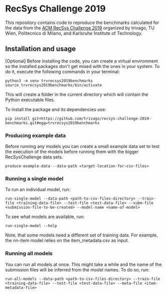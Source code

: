 # RecSys Challenge 2019

This repository contains code to reproduce the benchmarks calculated for the data from the [ACM RecSys Challenge 2019](http://www.recsyschallenge.com/2019/) organized by trivago, TU Wien, Politecnico di Milano, and Karlsruhe Institute of Technology.

## Installation and usage

[Optional] Before installing the code, you can create a virtual environment so
the installed packages don't get mixed with the ones in your system. To do it,
execute the following commands in your terminal:

    python3 -m venv trvrecsys2019benchmarks
    source trvrecsys2019benchmarks/bin/activate

This will create a folder in the current directory which will contain the Python executable files.

To install the package and its dependencies use:

    pip install git+https://github.com/trivago/recsys-challenge-2019-benchmarks.git#egg=trvrecsys2019benchmarks

### Producing example data
Before running any models you can create a small example data set to test the execution of the models before running them with the bigger RecSysChallenge data sets.

    produce-example-data --data-path <target-location-for-csv-files>

### Running a single model
To run an individual model, run:

    run-single-model --data-path <path-to-csv-files-directory> --train-file <training-data-file> --test-file <test-data-file> --subm-file <submission-file-to-be-created> --model-name <name-of-model>

To see what models are available, run:

    run-single-model --help

Note, that some models need a different set of training data. For example, the nn-item model relies on the item_metadata.csv as input.

### Running all models
You can run all models at once. This might take a while and the name of the submission files will be inferred from the model names. To do so, run:

    run-all-models --data-path <path-to-csv-files-directory> --train-file <training-data-file> --test-file <test-data-file> --meta-file <item-metadata-file>
